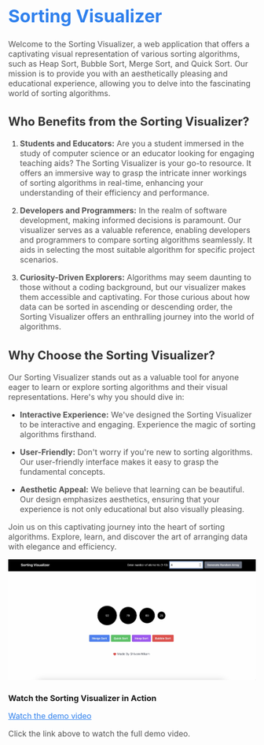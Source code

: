 <!-- Add CSS styling -->
<style>
  /* Header Styling */
  h1 {
    color: #2f80ed; /* Blue color */
    font-size: 36px;
    font-weight: bold;
  }

  h2 {
    color: #333; /* Dark gray color */
    font-size: 24px;
  }

  /* Link Styling */
  a {
    color: #2f80ed; /* Blue color */
  }

  /* Text Styling */
  p {
    color: #555; /* Gray color */
    font-size: 16px;
  }
</style>

# Sorting Visualizer

Welcome to the Sorting Visualizer, a web application that offers a captivating visual representation of various sorting algorithms, such as Heap Sort, Bubble Sort, Merge Sort, and Quick Sort. Our mission is to provide you with an aesthetically pleasing and educational experience, allowing you to delve into the fascinating world of sorting algorithms.

## Who Benefits from the Sorting Visualizer?

1. **Students and Educators:** Are you a student immersed in the study of computer science or an educator looking for engaging teaching aids? The Sorting Visualizer is your go-to resource. It offers an immersive way to grasp the intricate inner workings of sorting algorithms in real-time, enhancing your understanding of their efficiency and performance.

2. **Developers and Programmers:** In the realm of software development, making informed decisions is paramount. Our visualizer serves as a valuable reference, enabling developers and programmers to compare sorting algorithms seamlessly. It aids in selecting the most suitable algorithm for specific project scenarios.

3. **Curiosity-Driven Explorers:** Algorithms may seem daunting to those without a coding background, but our visualizer makes them accessible and captivating. For those curious about how data can be sorted in ascending or descending order, the Sorting Visualizer offers an enthralling journey into the world of algorithms.

## Why Choose the Sorting Visualizer?

Our Sorting Visualizer stands out as a valuable tool for anyone eager to learn or explore sorting algorithms and their visual representations. Here's why you should dive in:

- **Interactive Experience:** We've designed the Sorting Visualizer to be interactive and engaging. Experience the magic of sorting algorithms firsthand.

- **User-Friendly:** Don't worry if you're new to sorting algorithms. Our user-friendly interface makes it easy to grasp the fundamental concepts.

- **Aesthetic Appeal:** We believe that learning can be beautiful. Our design emphasizes aesthetics, ensuring that your experience is not only educational but also visually pleasing.

Join us on this captivating journey into the heart of sorting algorithms. Explore, learn, and discover the art of arranging data with elegance and efficiency.

![Sorting Visualizer Screenshot](https://github.com/Shivam-Sanjay-Nikam/Sorting_Visualizer/blob/main/Screenshot%202023-09-08%20at%206.19.11%20PM.png)

### Watch the Sorting Visualizer in Action

[Watch the demo video](https://github.com/Shivam-Sanjay-Nikam/Sorting_Visualizer/blob/main/Screen%20Recording%202023-09-08%20at%206.12.31%20PM.mov)

Click the link above to watch the full demo video.
